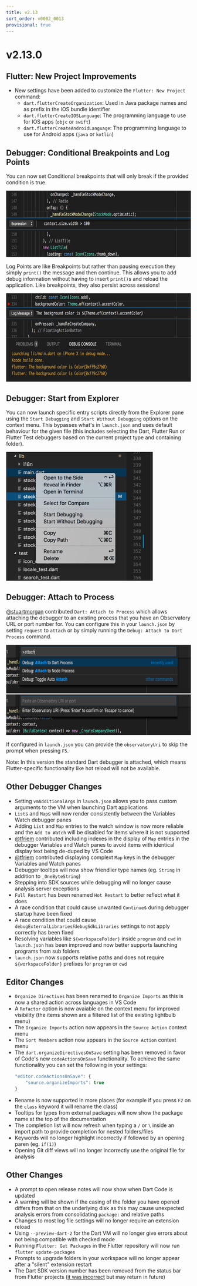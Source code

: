 ```yaml
---
title: v2.13
sort_order: v0002_0013
provisional: true
---
```


# v2.13.0

## Flutter: New Project Improvements

- New settings have been added to customize the `Flutter: New Project` command:
  - `dart.flutterCreateOrganization`: Used in Java package names and as prefix in the iOS bundle identifier
  - `dart.flutterCreateIOSLanguage`: The programming language to use for IOS apps (`objc` or `swift`)
  - `dart.flutterCreateAndroidLanguage`: The programming language to use for Android apps (`java` or `kotlin`)

## Debugger: Conditional Breakpoints and Log Points

You can now set Conditional breakpoints that will only break if the provided condition is true.

<img src="/images/release_notes/v2.13/conditional_breakpoint.png" width="700" height="180" />

Log Points are like Breakpoints but rather than pausing execution they simply `print()` the message and then continue. This allows you to add debug information without having to insert `print()`s and reload the application. Like breakpoints, they also persist across sessions!

<img src="/images/release_notes/v2.13/logpoint.png" width="700" height="240" />

## Debugger: Start from Explorer

You can now launch specific entry scripts directly from the Explorer pane using the `Start Debugging` and `Start Without Debugging` options on the context menu. This bypasses what's in `launch.json` and uses default behaviour for the given file (this includes selecting the Dart, Flutter Run or Flutter Test debuggers based on the current project type and containing folder).

<img src="/images/release_notes/v2.13/run_from_explorer.png" width="400" height="350" />

## Debugger: Attach to Process

[@stuartmorgan](https://github.com/stuartmorgan) contributed `Dart: Attach to Process` which allows attaching the debugger to an existing process that you have an Observatory URL or port number for. You can configure this in your `launch.json` by setting `request` to `attach` or by simply running the `Debug: Attach to Dart Process` command.

<img src="/images/release_notes/v2.13/attach_step_1.png" width="700" height="132" />

<img src="/images/release_notes/v2.13/attach_step_2.png" width="700" height="110" />

If configured in `launch.json` you can provide the `observatoryUri` to skip the prompt when pressing `F5`.

Note: In this version the standard Dart debugger is attached, which means Flutter-specific functionality like hot reload will not be available.

## Other Debugger Changes

- Setting `vmAdditionalArgs` in `launch.json` allows you to pass custom arguments to the VM when launching Dart applications
- `List`s and `Map`s will now render consistently between the Variables Watch debugger panes
- Adding `List` and `Map` entries to the watch window is now more reliable and the `Add to Watch` will be disabled for items where it is not supported
- [@tfriem](https://github.com/tfriem) contributed including indexes in the display of `Map` entries in the debugger Variables and Watch panes to avoid items with identical display text being de-duped by VS Code
- [@tfriem](https://github.com/tfriem) contributed displaying complext `Map` keys in the debugger Variables and Watch panes
- Debugger tooltips will now show friendlier type names (eg. `String` in addition to `_OneByteString`)
- Stepping into SDK sources while debugging will no longer cause analysis server exceptions
- `Full Restart` has been renamed `Hot Restart` to better reflect what it does
- A race condition that could cause unwanted `Continue`s during debugger startup have been fixed
- A race condition that could cause `debugExternalLibraries`/`debugSdkLibraries` settings to not apply correctly has been fixed
- Resolving variables like `${workspaceFolder}` inside `program` and `cwd` in ` launch.json` has been improved and now better supports launching programs from sub folders
- `launch.json` now supports relative paths and does not require `${workspaceFolder}` prefixes for `program` or `cwd`

## Editor Changes

- `Organize Directives` has been renamed to `Organize Imports` as this is now a shared action across languages in VS Code
- A `Refactor` option is now avaiable on the context menu for improved visibility (the items shown are a filtered list of the existing lightbulb menu)
- The `Organize Imports` action now appears in the `Source Action` context menu
- The `Sort Members` action now appears in the `Source Action` context menu
- The `dart.organizeDirectivesOnSave` setting has been removed in favor of Code's new `codeActionsOnSave` functionality. To achieve the same functionality you can set the following in your settings:
	```js
	"editor.codeActionsOnSave": {
		"source.organizeImports": true
	}
	```
- Rename is now supported in more places (for example if you press `F2` on the `class` keyword it will rename the class)
- Tooltips for types from external packages will now show the package name at the top of the documentation
- The completion list will now refresh when typing a `/` or `\` inside an import path to provide completion for nested folders/files
- Keywords will no longer highlight incorrectly if followed by an opening paren (eg. `if(1)`)
- Opening Git diff views will no longer incorrectly use the original file for analysis

## Other Changes

- A prompt to open release notes will now show when Dart Code is updated
- A warning will be shown if the casing of the folder you have opened differs from that on the underlying disk as this may cause unexpected analysis errors from consolidating `package:` and relative paths
- Changes to most log file settings will no longer require an extension reload
- Using `--preview-dart-2` for the Dart VM will no longer give errors about not being compatible with checked mode
- Running `Flutter: Get Packages` in the Flutter repository will now run `flutter update-packages`
- Prompts to upgrade folders in your workspace will no longer appear after a "silent" extension restart
- The Dart SDK version number has been removed from the status bar from Flutter projects ([it was incorrect](https://github.com/flutter/flutter/issues/15348) but may return in future)
